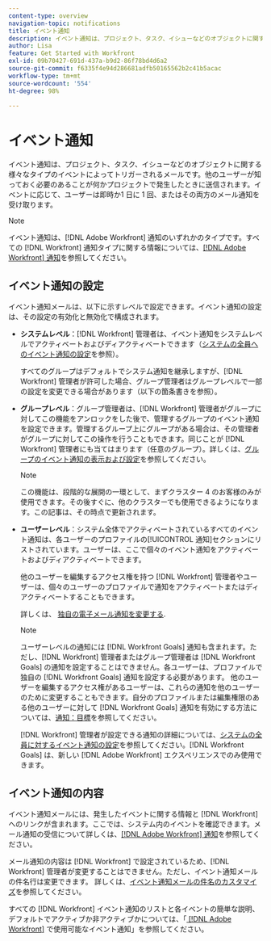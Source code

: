 ```yaml
---
content-type: overview
navigation-topic: notifications
title: イベント通知
description: イベント通知は、プロジェクト、タスク、イシューなどのオブジェクトに関する様々なタイプのイベントによってトリガーされるメールです。他のユーザーが知っておく必要のあることが何かプロジェクトで発生したときに送信されます。イベントに応じて、ユーザーは即時か1 日に 1 回、またはその両方のメール通知を受け取ります。
author: Lisa
feature: Get Started with Workfront
exl-id: 09b70427-691d-437a-b9d2-86f78bd4d6a2
source-git-commit: f6335f4e94d286681adfb50165562b2c41b5acac
workflow-type: tm+mt
source-wordcount: '554'
ht-degree: 98%

---
```


# イベント通知

イベント通知は、プロジェクト、タスク、イシューなどのオブジェクトに関する様々なタイプのイベントによってトリガーされるメールです。他のユーザーが知っておく必要のあることが何かプロジェクトで発生したときに送信されます。イベントに応じて、ユーザーは即時か1 日に 1 回、またはその両方のメール通知を受け取ります。

>[!NOTE]
>
>イベント通知は、[!DNL Adobe Workfront] 通知のいずれかのタイプです。すべての [!DNL Workfront] 通知タイプに関する情報については、[[!DNL Adobe Workfront] 通知](../../workfront-basics/using-notifications/wf-notifications.md)を参照してください。

## イベント通知の設定

イベント通知メールは、以下に示すレベルで設定できます。イベント通知の設定は、その設定の有効化と無効化で構成されます。

* **システムレベル**：[!DNL Workfront] 管理者は、イベント通知をシステムレベルでアクティベートおよびディアクティベートできます（[システムの全員へのイベント通知の設定](../../administration-and-setup/manage-workfront/emails/configure-event-notifications-for-everyone-in-the-system.md)を参照）。

  すべてのグループはデフォルトでシステム通知を継承しますが、[!DNL Workfront] 管理者が許可した場合、グループ管理者はグループレベルで一部の設定を変更できる場合があります（以下の箇条書きを参照）。

* **グループレベル**：グループ管理者は、[!DNL Workfront] 管理者がグループに対してこの機能をアンロックをした後で、管理するグループのイベント通知を設定できます。管理するグループ上にグループがある場合は、その管理者がグループに対してこの操作を行うこともできます。同じことが [!DNL Workfront] 管理者にも当てはまります（任意のグループ）。詳しくは、[グループのイベント通知の表示および設定](../../administration-and-setup/manage-groups/create-and-manage-groups/view-and-configure-event-notifications-group.md)を参照してください。

  >[!NOTE]
  >
  >この機能は、段階的な展開の一環として、まずクラスター 4 のお客様のみが使用できます。その後すぐに、他のクラスターでも使用できるようになります。この記事は、その時点で更新されます。

* **ユーザーレベル**：システム全体でアクティベートされているすべてのイベント通知は、各ユーザーのプロファイルの[!UICONTROL 通知]セクションにリストされています。ユーザーは、ここで個々のイベント通知をアクティベートおよびディアクティベートできます。

  他のユーザーを編集するアクセス権を持つ [!DNL Workfront] 管理者やユーザーは、個々のユーザーのプロファイルで通知をアクティベートまたはディアクティベートすることもできます。

  詳しくは、 [独自の電子メール通知を変更する](../../workfront-basics/using-notifications/activate-or-deactivate-your-own-event-notifications.md).

  >[!NOTE]
  >
  >ユーザーレベルの通知には [!DNL Workfront Goals] 通知も含まれます。ただし、[!DNL Workfront] 管理者またはグループ管理者は [!DNL Workfront Goals] の通知を設定することはできません。各ユーザーは、プロファイルで独自の [!DNL Workfront Goals] 通知を設定する必要があります。 他のユーザーを編集するアクセス権があるユーザーは、これらの通知を他のユーザーのために変更することもできます。自分のプロファイルまたは編集権限のある他のユーザーに対して [!DNL Workfront Goals] 通知を有効にする方法については、[通知：目標](../../workfront-basics/using-notifications/notifications-goals.md)を参照してください。

  [!DNL Workfront] 管理者が設定できる通知の詳細については、[システムの全員に対するイベント通知の設定](../../administration-and-setup/manage-workfront/emails/configure-event-notifications-for-everyone-in-the-system.md)を参照してください。[!DNL Workfront Goals] は、新しい [!DNL Adobe Workfront] エクスペリエンスでのみ使用できます。

## イベント通知の内容

イベント通知メールには、発生したイベントに関する情報と [!DNL Workfront] へのリンクが含まれます。ここでは、システム内のイベントを確認できます。メール通知の受信について詳しくは、[[!DNL Adobe Workfront] 通知](../../workfront-basics/using-notifications/wf-notifications.md)を参照してください。

メール通知の内容は [!DNL Workfront] で設定されているため、[!DNL Workfront] 管理者が変更することはできません。ただし、イベント通知メールの件名行は変更できます。 詳しくは、[イベント通知メールの件名のカスタマイズ](../../administration-and-setup/manage-workfront/emails/custom-email-subjects-event-notification.md)を参照してください。

すべての [!DNL Workfront] イベント通知のリストと各イベントの簡単な説明、デフォルトでアクティブか非アクティブかについては、「[ [!DNL Adobe Workfront]](../../administration-and-setup/manage-workfront/emails/event-notifications-available-in-wf.md) で使用可能なイベント通知」を参照してください。
